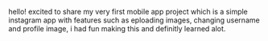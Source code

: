 hello! excited to share my very first mobile app project which is a simple instagram app with features such as eploading images, changing username and profile image, i had fun making this and definitly learned alot.
